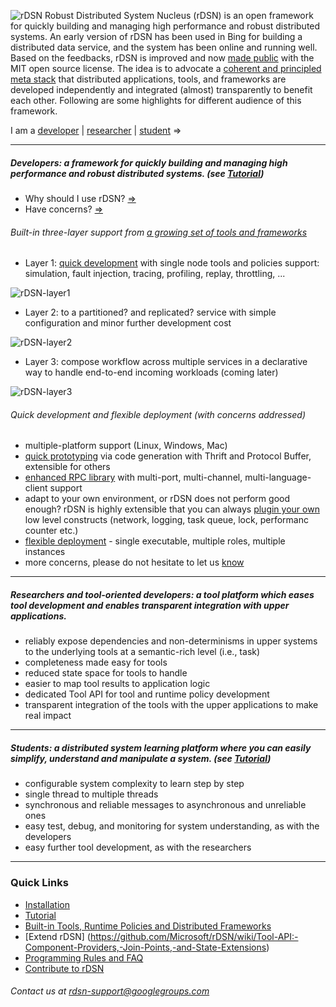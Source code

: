 ![rDSN](https://raw.githubusercontent.com/Microsoft/rDSN/master/resources/rdsn.jpg)
Robust Distributed System Nucleus (rDSN) is an open framework for quickly building and managing high performance and robust distributed systems. An early version of rDSN has been used in Bing for building a distributed data service, and the system has been online and running well. Based on the feedbacks, rDSN is improved and now [made public](http://research.microsoft.com/en-us/projects/rdsn/default.aspx) with the MIT open source license. The idea is to advocate a [coherent and principled meta stack](https://github.com/Microsoft/rDSN/wiki/Design-Rational) that distributed applications, tools, and frameworks are developed independently and integrated (almost) transparently to benefit each other. Following are some highlights for different audience of this framework.

I am a [developer](https://github.com/Microsoft/rDSN#developers-a-framework-for-quickly-building-and-managing-high-performance-and-robust-distributed-systems-see-tutorial)  |   [researcher](https://github.com/Microsoft/rDSN#researchers-and-tool-oriented-developers-a-tool-platform-which-eases-tool-development-and-enables-transparent-integration-with-upper-applications)  |   [student](https://github.com/Microsoft/rDSN#students-a-distributed-system-learning-platform-where-you-can-easily-simplify-understand-and-manipulate-a-system-see-tutorial) =>

***

##### Developers: a framework for quickly building and managing high performance and robust distributed systems. (see [Tutorial](https://github.com/Microsoft/rDSN/wiki/A-Tutorial-for-Developers))

* Why should I use rDSN? [=>](https://github.com/Microsoft/rDSN#built-in-three-layer-support-from-a-growing-set-of-tools-and-frameworks)
* Have concerns? [=>](https://github.com/Microsoft/rDSN#quick-development-and-flexible-deployment-with-concerns-addressed)

###### Built-in three-layer support from [a growing set of tools and frameworks](https://github.com/Microsoft/rDSN/wiki/Available-Tools,-Policies-and-Frameworks)
 * Layer 1: [quick development](https://github.com/Microsoft/rDSN/blob/master/README.md#to-address-concerns-of-adopting-this-framework) with single node tools and policies support: simulation, fault injection, tracing, profiling, replay, throttling, ...
 
 ![rDSN-layer1](https://raw.githubusercontent.com/Microsoft/rDSN/master/resources/rdsn-layer1.jpg)
 * Layer 2: to a partitioned? and replicated? service with simple configuration and minor further development cost
 
 ![rDSN-layer2](https://raw.githubusercontent.com/Microsoft/rDSN/master/resources/rdsn-layer2.jpg)
 * Layer 3: compose workflow across multiple services in a declarative way to handle end-to-end incoming workloads (coming later)
 
 ![rDSN-layer3](https://raw.githubusercontent.com/Microsoft/rDSN/master/resources/rdsn-layer3.jpg)

###### Quick development and flexible deployment (with concerns addressed)
 * multiple-platform support (Linux, Windows, Mac)
 * [quick prototyping](https://github.com/Microsoft/rDSN/wiki/A-Tutorial-for-Developers#step-1-write-the-service-interface-and-run) via code generation with Thrift and Protocol Buffer, extensible for others
 * [enhanced RPC library](https://github.com/Microsoft/rDSN/wiki/A-Tutorial-for-Developers#step-14-connect-the-service-with-other-languages-optional) with multi-port, multi-channel, multi-language-client support
 * adapt to your own environment, or rDSN does not perform good enough? rDSN is highly extensible that you can always [plugin your own](https://github.com/Microsoft/rDSN/wiki/Tool-API:-Component-Providers,-Join-Points,-and-State-Extensions#component-providers) low level constructs (network, logging, task queue, lock, performanc counter etc.)
 * [flexible deployment]((https://github.com/Microsoft/rDSN/wiki/A-Tutorial-for-Developers#step-3-run-with-the-native-runtime-and-deployment)) - single executable, multiple roles, multiple instances
 * more concerns, please do not hesitate to let us [know](mailto:rdsn-support@googlegroups.com)

***

##### Researchers and tool-oriented developers: a tool platform which eases tool development and enables transparent integration with upper applications.

* reliably expose dependencies and non-determinisms in upper systems to the underlying tools at a semantic-rich level (i.e., task)
 * completeness made easy for tools
 * reduced state space for tools to handle
 * easier to map tool results to application logic
* dedicated Tool API for tool and runtime policy development
* transparent integration of the tools with the upper applications to make real impact

***

##### Students: a distributed system learning platform where you can easily simplify, understand and manipulate a system. (see [Tutorial](https://github.com/Microsoft/rDSN/wiki/A-Tutorial-for-Developers))

* configurable system complexity to learn step by step
 * single thread to multiple threads
 * synchronous and reliable messages to asynchronous and unreliable ones
* easy test, debug, and monitoring for system understanding, as with the developers
* easy further tool development, as with the researchers

***

### Quick Links

* [Installation](https://github.com/Microsoft/rDSN/wiki/Installation)
* [Tutorial](https://github.com/Microsoft/rDSN/wiki/A-Tutorial-for-Developers)
* [Built-in Tools, Runtime Policies and Distributed Frameworks](https://github.com/Microsoft/rDSN/wiki/Available-Tools,-Policies-and-Frameworks)
* [Extend rDSN] (https://github.com/Microsoft/rDSN/wiki/Tool-API:-Component-Providers,-Join-Points,-and-State-Extensions)
* [Programming Rules and FAQ](https://github.com/Microsoft/rDSN/wiki/Programming-Rules-and-FAQ)
* [Contribute to rDSN](https://github.com/Microsoft/rDSN/wiki/Contribute)

###### Contact us at rdsn-support@googlegroups.com 


